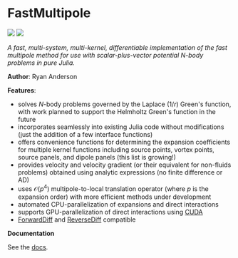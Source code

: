 # FastMultipole

[![](https://img.shields.io/badge/docs-stable-blue.svg)](https://flow.byu.edu/FastMultipole/dev)
![](https://github.com/byuflowlab/FastMultipole/actions/workflows/CI.yml/badge.svg)

*A fast, multi-system, multi-kernel, differentiable implementation of the fast multipole method for use with scalar-plus-vector potential N-body problems in pure Julia.*

**Author**: Ryan Anderson

**Features**:

* solves $N$-body problems governed by the Laplace ($1/r$) Green's function, with work planned to support the Helmholtz Green's function in the future
* incorporates seamlessly into existing Julia code without modifications (just the addition of a few interface functions)
* offers convenience functions for determining the expansion coefficients for multiple kernel functions including source points, vortex points, source panels, and dipole panels (this list is growing!)
* provides velocity and velocity gradient (or their equivalent for non-fluids problems) obtained using analytic expressions (no finite difference or AD)
* uses $\mathcal{O}(p^4)$ multipole-to-local translation operator (where $p$ is the expansion order) with more efficient methods under development
* automated CPU-parallelization of expansions and direct interactions
* supports GPU-parallelization of direct interactions using [CUDA](https://github.com/JuliaGPU/CUDA.jl)
* [ForwardDiff](https://github.com/JuliaDiff/ForwardDiff.jl) and [ReverseDiff](https://github.com/JuliaDiff/ReverseDiff.jl) compatible

**Documentation**

See the [docs](https://flow.byu.edu/FastMultipole/dev).
